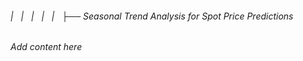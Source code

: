 ###### |   |   |   |   |   ├── Seasonal Trend Analysis for Spot Price Predictions

*Add content here*